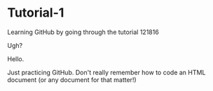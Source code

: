 # Tutorial-1
Learning GitHub by going through the tutorial 121816
<!DOCTYPE Html>
<head>Ugh?</head>
<body>
<p>Hello.</p>
<p>Just practicing GitHub.  Don't really remember how to code an HTML document (or any document for that matter!)</p>
</body>
